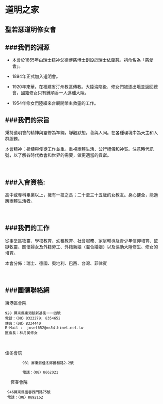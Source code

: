道明之家
=========
聖若瑟道明修女會 
-------
###我們的淵源
----
+ 本會於1865年由瑞士籍神父德博慈博士創設於瑞士依蘭慈。初命名為「慈愛會」。

+ 1894年正式加入道明會。

+ 1920年來華，在福建省汀州教區傳教。大陸淪陷後，修女們被逐出境並返回總會，國籍修女只有鍾順香一人逃離大陸。

+ 1954年修女們陸續來台展開榮主救靈的工作。
　

###我們的宗旨
----
秉持道明會的精神與靈修為準繩，靜觀默想，善與人同。在各種環境中為天主和人群服務。

本會精神：祈禱與使徒工作並重。重視團體生活、公行禮儀和神貧。注意時代訊號，以了解各時代教會和世界的需要，做更適當的貢獻。

　

###入會資格:
----
高中或專科畢業以上，擁有一技之長；二十至三十五歲的女教友。身心健全，能適應團體生活者。

　

###我們的工作
----
從事堂區牧靈、學校教育、幼稚教育、社會服務、家庭輔導及青少年信仰培育、監獄牧靈、關懷婦女及外籍勞工、外籍新娘〈混合婚姻〉以及協助大陸修生、修女的培育。

本會分佈：瑞士、德國、奧地利、巴西、台灣、菲律賓

　

###團體聯絡網
----
東港區會院

    928 屏東縣東港鎮新基街一一四號
    電話：〈08〉8322279; 8354652 
    傳真：〈08〉8334440
    E-Mail :  josef652@ms54.hinet.net.tw 
    區會長：林月英修女

　

佳冬會院

            931 屏東縣佳冬鄉義和路2-2號

            電話：〈08〉8662021

　
恆春會院

     946屏東縣恆春西門路75號
     電話：〈08〉8892162

